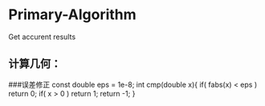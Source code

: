 Primary-Algorithm
=================
Get accurent results

计算几何：
----------------------
###误差修正
		const double eps = 1e-8;
		int cmp(double x){
			if( fabs(x) < eps ) return 0;
			if( x > 0 ) return 1;
			return -1;
		}
